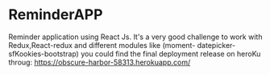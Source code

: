 # ReminderAPP
Reminder application using React Js. It's a very good challenge to work with Redux,React-redux and different modules like (moment- datepicker- sfKookies-bootstrap)
you could find the final deployment release on heroKu throug: 
https://obscure-harbor-58313.herokuapp.com/

